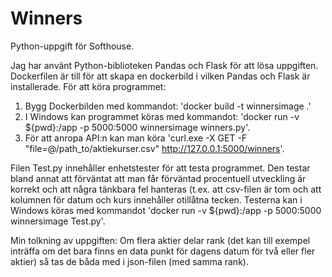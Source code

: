 # Winners
Python-uppgift för Softhouse.

Jag har använt Python-biblioteken Pandas och Flask för att lösa uppgiften. Dockerfilen är till för att skapa en dockerbild i vilken Pandas och Flask är installerade. 
För att köra programmet:

1. Bygg Dockerbilden med kommandot: 'docker build -t winnersimage .'
2. I Windows kan programmet köras med kommandot: 'docker run -v ${pwd}:/app -p 5000:5000 winnersimage winners.py'.
3. För att anropa API:n kan man köra 'curl.exe -X GET -F "file=@/path_to/aktiekurser.csv" http://127.0.0.1:5000/winners'.
   
Filen Test.py innehåller enhetstester för att testa programmet. Den testar bland annat att förväntat att man får förväntad procentuell utveckling är korrekt och att några tänkbara fel hanteras (t.ex. att csv-filen är tom och att kolumnen för datum och kurs innehåller otillåtna tecken. Testerna kan i Windows köras med kommandot 'docker run -v ${pwd}:/app -p 5000:5000 winnersimage Test.py'.

Min tolkning av uppgiften: Om flera aktier delar rank (det kan  till exempel inträffa om det bara finns en data punkt för dagens datum för två eller fler aktier) så tas de båda med i json-filen (med samma rank).
